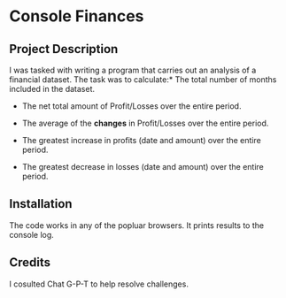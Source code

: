 # Console Finances

## Project Description
 
I was tasked with writing a program that carries out an analysis of a financial dataset. The task was to calculate:* The total number of months included in the dataset.

* The net total amount of Profit/Losses over the entire period.

* The average of the **changes** in Profit/Losses over the entire period.

* The greatest increase in profits (date and amount) over the entire period.

* The greatest decrease in losses (date and amount) over the entire period.


## Installation

The code works in any of the popluar browsers. It prints results to the console log.

## Credits

I cosulted Chat G-P-T to help resolve challenges.

